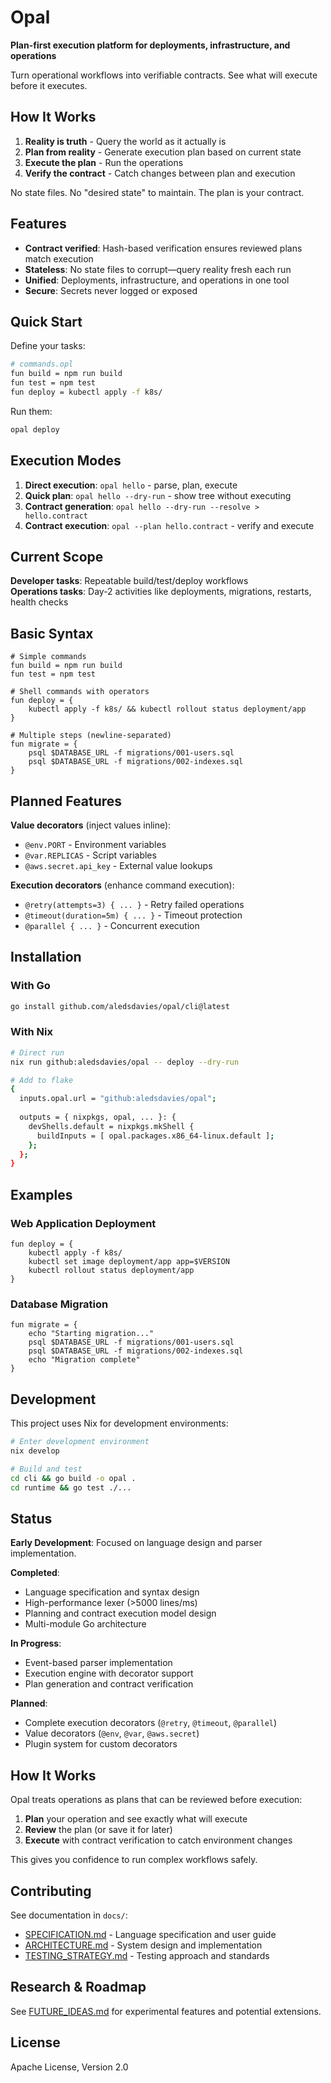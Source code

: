 # Opal

**Plan-first execution platform for deployments, infrastructure, and operations**

Turn operational workflows into verifiable contracts. See what will execute before it executes.

## How It Works

1. **Reality is truth** - Query the world as it actually is
2. **Plan from reality** - Generate execution plan based on current state
3. **Execute the plan** - Run the operations
4. **Verify the contract** - Catch changes between plan and execution

No state files. No "desired state" to maintain. The plan is your contract.

## Features

- **Contract verified**: Hash-based verification ensures reviewed plans match execution
- **Stateless**: No state files to corrupt—query reality fresh each run
- **Unified**: Deployments, infrastructure, and operations in one tool
- **Secure**: Secrets never logged or exposed

## Quick Start

Define your tasks:

```bash
# commands.opl
fun build = npm run build
fun test = npm test
fun deploy = kubectl apply -f k8s/
```

Run them:

```bash
opal deploy
```

## Execution Modes

1. **Direct execution**: `opal hello` - parse, plan, execute
2. **Quick plan**: `opal hello --dry-run` - show tree without executing
3. **Contract generation**: `opal hello --dry-run --resolve > hello.contract`
4. **Contract execution**: `opal --plan hello.contract` - verify and execute

## Current Scope

**Developer tasks**: Repeatable build/test/deploy workflows  
**Operations tasks**: Day-2 activities like deployments, migrations, restarts, health checks

## Basic Syntax

```opal
# Simple commands
fun build = npm run build
fun test = npm test

# Shell commands with operators
fun deploy = {
    kubectl apply -f k8s/ && kubectl rollout status deployment/app
}

# Multiple steps (newline-separated)
fun migrate = {
    psql $DATABASE_URL -f migrations/001-users.sql
    psql $DATABASE_URL -f migrations/002-indexes.sql
}
```

## Planned Features

**Value decorators** (inject values inline):
- `@env.PORT` - Environment variables
- `@var.REPLICAS` - Script variables  
- `@aws.secret.api_key` - External value lookups

**Execution decorators** (enhance command execution):
- `@retry(attempts=3) { ... }` - Retry failed operations
- `@timeout(duration=5m) { ... }` - Timeout protection
- `@parallel { ... }` - Concurrent execution

## Installation

### With Go
```bash
go install github.com/aledsdavies/opal/cli@latest
```

### With Nix
```bash
# Direct run
nix run github:aledsdavies/opal -- deploy --dry-run

# Add to flake
{
  inputs.opal.url = "github:aledsdavies/opal";
  
  outputs = { nixpkgs, opal, ... }: {
    devShells.default = nixpkgs.mkShell {
      buildInputs = [ opal.packages.x86_64-linux.default ];
    };
  };
}
```

## Examples

### Web Application Deployment
```opal
fun deploy = {
    kubectl apply -f k8s/
    kubectl set image deployment/app app=$VERSION
    kubectl rollout status deployment/app
}
```

### Database Migration
```opal
fun migrate = {
    echo "Starting migration..."
    psql $DATABASE_URL -f migrations/001-users.sql
    psql $DATABASE_URL -f migrations/002-indexes.sql
    echo "Migration complete"
}
```

## Development

This project uses Nix for development environments:

```bash
# Enter development environment
nix develop

# Build and test
cd cli && go build -o opal .
cd runtime && go test ./...
```

## Status

**Early Development**: Focused on language design and parser implementation.

**Completed**:
- Language specification and syntax design
- High-performance lexer (>5000 lines/ms)
- Planning and contract execution model design
- Multi-module Go architecture

**In Progress**:
- Event-based parser implementation
- Execution engine with decorator support
- Plan generation and contract verification

**Planned**:
- Complete execution decorators (`@retry`, `@timeout`, `@parallel`)
- Value decorators (`@env`, `@var`, `@aws.secret`)
- Plugin system for custom decorators

## How It Works

Opal treats operations as plans that can be reviewed before execution:

1. **Plan** your operation and see exactly what will execute
2. **Review** the plan (or save it for later)
3. **Execute** with contract verification to catch environment changes

This gives you confidence to run complex workflows safely.

## Contributing

See documentation in `docs/`:
- [SPECIFICATION.md](docs/SPECIFICATION.md) - Language specification and user guide
- [ARCHITECTURE.md](docs/ARCHITECTURE.md) - System design and implementation
- [TESTING_STRATEGY.md](docs/TESTING_STRATEGY.md) - Testing approach and standards

## Research & Roadmap

See [FUTURE_IDEAS.md](docs/FUTURE_IDEAS.md) for experimental features and potential extensions.

## License

Apache License, Version 2.0
